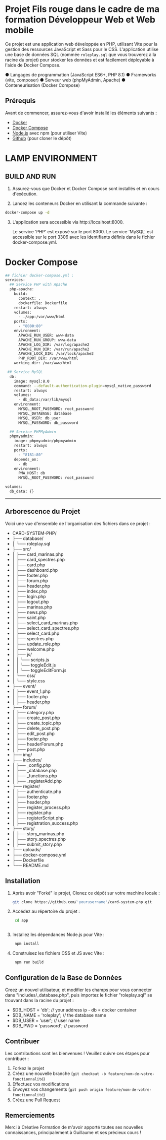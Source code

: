 # Projet Fils rouge dans le cadre de ma formation Développeur Web et Web mobile

Ce projet est une application web développée en PHP, utilisant Vite pour la gestion des ressources JavaScript et Sass pour le CSS. 
L'application utilise une base de données SQL (nommée `roleplay.sql` que vous trouverez à la racine du projet) 
pour stocker les données et est facilement déployable à l'aide de Docker Compose. 

● Langages de programmation (JavaScript ES6+, PHP 8.1)
● Frameworks (vite, composer)
● Serveur web (phpMyAdmin, Apache)
● Conteneurisation (Docker Compose)


## Prérequis

Avant de commencer, assurez-vous d'avoir installé les éléments suivants :

- [Docker](https://www.docker.com/get-started)
- [Docker Compose](https://docs.docker.com/compose/install/)
- [Node.js](https://nodejs.org/) avec npm (pour utiliser Vite)
- [Github](https://github.com/) (pour cloner le dépôt)


# LAMP ENVIRONMENT
## BUILD AND RUN
1. Assurez-vous que Docker et Docker Compose sont installés et en cours d'exécution.

2. Lancez les conteneurs Docker en utilisant la commande suivante :
```sh
docker-compose up -d
```

3. L'application sera accessible via http://localhost:8000.

    Le service 'PHP' est exposé sur le port 8000.
    Le service 'MySQL' est accessible sur le port 3306 avec les identifiants définis dans le fichier docker-compose.yml.


# Docker Compose
```sh
## fichier docker-compose.yml :
services:
  ## Service PHP with Apache
  php-apache:
    build:
      context: .
      dockerfile: Dockerfile
    restart: always
    volumes:
      - ./app:/var/www/html
    ports:
      - "8080:80"
    environment:
      APACHE_RUN_USER: www-data
      APACHE_RUN_GROUP: www-data
      APACHE_LOG_DIR: /var/log/apache2
      APACHE_RUN_DIR: /var/run/apache2
      APACHE_LOCK_DIR: /var/lock/apache2
      PHP_ROOT_DIR: /var/www/html
    working_dir: /var/www/html

 ## Service MySQL
  db:
    image: mysql:8.0
    command: --default-authentication-plugin=mysql_native_password
    restart: always
    volumes:
      - db_data:/var/lib/mysql
    environment:
      MYSQL_ROOT_PASSWORD: root_password
      MYSQL_DATABASE: database
      MYSQL_USER: db_user
      MYSQL_PASSWORD: db_password

  ## Service PHPMyAdmin
  phpmyadmin:
    image: phpmyadmin/phpmyadmin
    restart: always
    ports:
      - "8181:80"
    depends_on:
      - db
    environment:
      PMA_HOST: db
      MYSQL_ROOT_PASSWORD: root_password

volumes:
  db_data: {}
```
-------------
## Arborescence du Projet

Voici une vue d'ensemble de l'organisation des fichiers dans ce projet :
- CARD-SYSTEM-PHP/
- ├── database/
- │ └── roleplay.sql
- ├── src/
- │ ├── card_marinas.php
- │ ├── card_spectres.php
- │ ├── card.php
- │ ├── dashboard.php
- │ ├── footer.php
- │ ├── forum.php
- │ ├── header.php
- │ ├── index.php
- │ ├── login.php
- │ ├── logout.php
- │ ├── marinas.php
- │ ├── news.php
- │ ├── saint.php
- │ ├── select_card_marinas.php
- │ ├── select_card_spectres.php
- │ ├── select_card.php
- │ ├── spectres.php
- │ ├── update_role.php
- │ ├── welcome.php
- │ ├── js/
- │ │ └── scripts.js
- │ │ └── toggleEdit.js
- │ │ └── toggleEditForm.js
- │ └── css/
- │ └── style.css
- ├── event/
- │ ├── event_1.php
- │ ├── footer.php
- │ ├── header.php
- ├── forum/
- │ ├── category.php
- │ ├── create_post.php
- │ ├── create_topic.php
- │ ├── delete_post.php
- │ ├── edit_post.php
- │ ├── footer.php
- │ ├── headerForum.php
- │ ├── post.php
- ├── img/
- ├── includes/
- │ ├── _config.php
- │ ├── _database.php
- │ ├── _functions.php
- │ ├── _registerAdd.php
- ├── register/
- │ ├── authenticate.php
- │ ├── footer.php
- │ ├── header.php
- │ ├── register_process.php
- │ ├── register.php
- │ ├── registerScript.php
- │ ├── registration_success.php
- ├── story/
- │ ├── story_marinas.php
- │ ├── story_spectres.php
- │ ├── submit_story.php
- ├── uploads/
- ├── docker-compose.yml
- ├── Dockerfile
- └── README.md

## Installation

1. Après avoir "Forké" le projet, Clonez ce dépôt sur votre machine locale :
   ```bash
   git clone https://github.com/'yourusername'/card-system-php.git

2. Accédez au répertoire du projet :
   ```bash
    cd app
    
3. Installez les dépendances Node.js pour Vite :
   ```bash
    npm install

4. Construisez les fichiers CSS et JS avec Vite :
   ```bash
    npm run build

## Configuration de la Base de Données

Creez un nouvel utilisateur, et modifier les champs pour vous connecter dans "includes/_database.php",
puis importez le fichier "roleplay.sql" se trouvant dans la racine du projet : 

- $DB_HOST = 'db'; // your address ip - db = docker container
- $DB_NAME = 'roleplay'; // the database name
- $DB_USER = 'user'; // user name
- $DB_PWD = 'password'; // password

## Contribuer

Les contributions sont les bienvenues ! 
Veuillez suivre ces étapes pour contribuer :

1. Forkez le projet
2. Créez une nouvelle branche (`git checkout -b feature/nom-de-votre-fonctionnalité`)
3. Effectuez vos modifications
4. Envoyez vos changements (`git push origin feature/nom-de-votre-fonctionnalité`)
5. Créez une Pull Request

## Remerciements

Merci à Créative Formation de m'avoir apporté toutes ses nouvelles connaissances,
principalement à Guillaume et ses précieux cours !